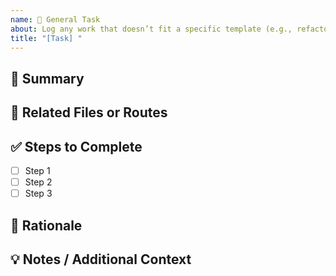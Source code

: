 ```yaml
---
name: 🧰 General Task
about: Log any work that doesn’t fit a specific template (e.g., refactors, planning, polish)
title: "[Task] "
---
```


## 📝 Summary

<!-- Brief description of the task or goal. What needs to be done or improved? -->

## 📂 Related Files or Routes

<!-- List any relevant files, folders, routes, or modules affected -->

## ✅ Steps to Complete

<!-- Break the task into actionable steps -->

- [ ] Step 1
- [ ] Step 2
- [ ] Step 3

## 🧠 Rationale

<!-- Explain the motivation behind this task or why it’s worth doing -->

## 💡 Notes / Additional Context

<!-- Any ideas, references, links, or implementation hints -->
